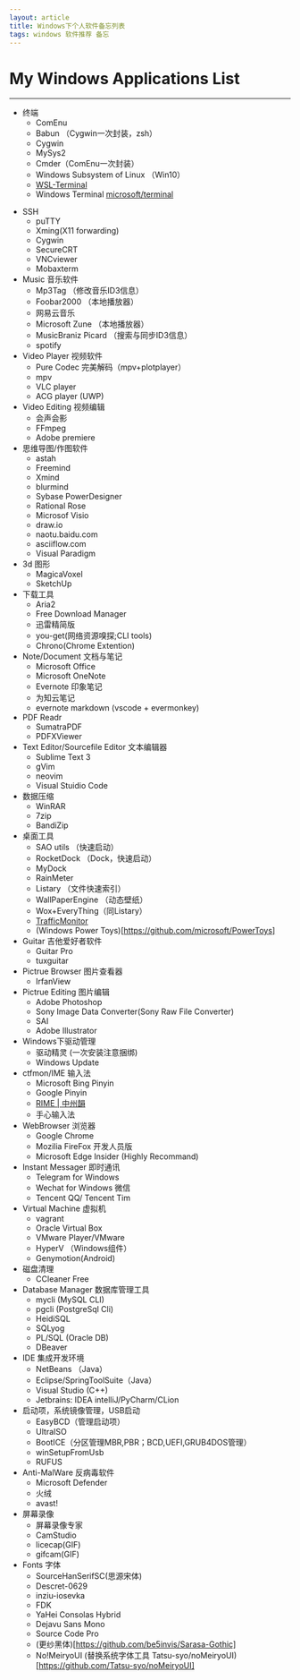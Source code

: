 ```yaml
---
layout: article
title: Windows下个人软件备忘列表
tags: windows 软件推荐 备忘
---
```


# My Windows Applications List
---

* 终端
  - ComEnu
  - Babun （Cygwin一次封装，zsh）
  - Cygwin
  - MySys2
  - Cmder（ComEnu一次封装）
  - Windows Subsystem of Linux （Win10）
  - [WSL-Terminal](https://goreliu.github.io/wsl-terminal/)
  - Windows Terminal [microsoft/terminal](https://github.com/microsoft/terminal)

<!--more-->
* SSH
  - puTTY
  - Xming(X11 forwarding)
  - Cygwin
  - SecureCRT
  - VNCviewer
  - Mobaxterm
* Music 音乐软件
  - Mp3Tag （修改音乐ID3信息）
  - Foobar2000 （本地播放器）
  - 网易云音乐
  - Microsoft Zune （本地播放器）
  - MusicBraniz Picard （搜索与同步ID3信息）
  - spotify
* Video Player 视频软件
  - Pure Codec 完美解码（mpv+plotplayer）
  - mpv
  - VLC player
  - ACG player (UWP)
* Video Editing 视频编辑
  - 会声会影
  - FFmpeg
  - Adobe premiere
* 思维导图/作图软件
  - astah
  - Freemind
  - Xmind
  - blurmind
  - Sybase PowerDesigner
  - Rational Rose
  - Microsof Visio
  - draw.io
  - naotu.baidu.com
  - asciiflow.com
  - Visual Paradigm
* 3d 图形
  - MagicaVoxel
  - SketchUp
* 下载工具
  - Aria2
  - Free Download Manager
  - 迅雷精简版
  - you-get(网络资源嗅探;CLI tools)
  - Chrono(Chrome Extention)
* Note/Document 文档与笔记
  - Microsoft Office
  - Microsoft OneNote
  - Evernote 印象笔记
  - 为知云笔记
  - evernote markdown (vscode + evermonkey)
* PDF Readr
  - SumatraPDF
  - PDFXViewer
* Text Editor/Sourcefile Editor 文本编辑器
  - Sublime Text 3
  - gVim
  - neovim
  - Visual Stuidio Code
* 数据压缩
  - WinRAR
  - 7zip
  - BandiZip
* 桌面工具
  - SAO utils （快速启动）
  - RocketDock （Dock，快速启动）
  - MyDock
  - RainMeter
  - Listary （文件快速索引）
  - WallPaperEngine （动态壁纸）
  - Wox+EveryThing（同Listary）
  - [TrafficMonitor](https://github.com/zhongyang219/TrafficMonitor)
  - (Windows Power Toys)[https://github.com/microsoft/PowerToys]
* Guitar 吉他爱好者软件
  - Guitar Pro
  - tuxguitar
* Pictrue Browser 图片查看器
  - IrfanView
* Pictrue Editing 图片编辑
  - Adobe Photoshop
  - Sony Image Data Converter(Sony Raw File Converter)
  - SAI
  - Adobe Illustrator
* Windows下驱动管理
  - 驱动精灵 (一次安装注意捆绑)
  - Windows Update
* ctfmon/IME 输入法
  - Microsoft Bing Pinyin
  - Google Pinyin
  - [RIME | 中州韻](https://rime.im/)
  - 手心输入法
* WebBrowser 浏览器
  - Google Chrome
  - Mozilia FireFox 开发人员版
  - Microsoft Edge Insider (Highly Recommand)
* Instant Messager 即时通讯
  - Telegram for Windows
  - Wechat for Windows 微信
  - Tencent QQ/ Tencent Tim
* Virtual Machine 虚拟机
  - vagrant
  - Oracle Virtual Box
  - VMware Player/VMware
  - HyperV （Windows组件）
  - Genymotion(Android)
* 磁盘清理
  - CCleaner Free
* Database Manager 数据库管理工具
  - mycli (MySQL CLI)
  - pgcli (PostgreSql Cli)
  - HeidiSQL
  - SQLyog
  - PL/SQL (Oracle DB)
  - DBeaver
* IDE 集成开发环境
  - NetBeans （Java）
  - Eclipse/SpringToolSuite（Java）
  - Visual Studio (C++)
  - Jetbrains: IDEA intelliJ/PyCharm/CLion
* 启动项，系统镜像管理，USB启动
  - EasyBCD（管理启动项）
  - UltraISO
  - BootICE（分区管理MBR,PBR；BCD,UEFI,GRUB4DOS管理）
  - winSetupFromUsb
  - RUFUS
* Anti-MalWare 反病毒软件 
  - Microsoft Defender
  - 火绒
  - avast!
* 屏幕录像
  - 屏幕录像专家
  - CamStudio
  - licecap(GIF)
  - gifcam(GIF)
* Fonts 字体
  - SourceHanSerifSC(思源宋体)
  - Descret-0629
  - inziu-iosevka
  - FDK
  - YaHei Consolas Hybrid
  - Dejavu Sans Mono
  - Source Code Pro
  - (更纱黑体)[https://github.com/be5invis/Sarasa-Gothic]
  - No!MeiryoUI (替换系统字体工具 Tatsu-syo/noMeiryoUI)[https://github.com/Tatsu-syo/noMeiryoUI]

